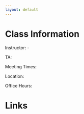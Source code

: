 ```yaml
---
layout: default
---
```


# Class Information
Instructor: -

TA:

Meeting Times:

Location:

Office Hours:

# Links


